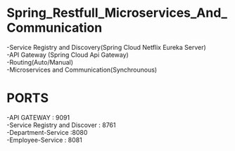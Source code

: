 # Spring_Restfull_Microservices_And_Communication
-Service Registry and Discovery(Spring Cloud Netflix Eureka Server)</br>
-API Gateway (Spring Cloud Api Gateway)</br>
-Routing(Auto/Manual)</br>
-Microservices and Communication(Synchrounous)

# PORTS
-API GATEWAY : 9091 </br>
-Service Registry and Discover : 8761 </br>
-Department-Service :8080 </br>
-Employee-Service : 8081
